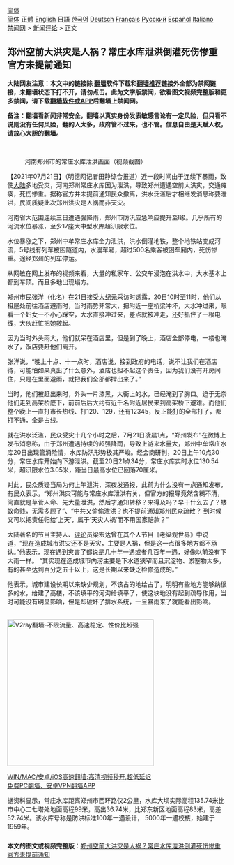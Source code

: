  <!-- 面包屑导航 --> <div class="breadcrumb"><!-- GTranslate: https://gtranslate.io/ -->  <div class="switcher notranslate">  <div class="selected">  <a href="#" onclick="return false;"> 简体</a>  </div>  <div class="option">  <a href="https://www.bannedbook.org" onclick="doGTranslate('zh-CN|zh-CN');jQuery('div.switcher div.selected a').html(jQuery(this).html());return false;" title="简体中文" class="nturl selected"> 简体</a>  <a href="https://www.bannedbook.org/zh-tw/" onclick="doGTranslate('zh-CN|zh-TW');jQuery('div.switcher div.selected a').html(jQuery(this).html());return false;" title="繁體中文" class="nturl"> 正體</a>  <a href="https://www.bannedbook.org/en/" onclick="doGTranslate('zh-CN|en');jQuery('div.switcher div.selected a').html(jQuery(this).html());return false;" title="English" class="nturl"> English</a>  <a href="https://www.bannedbook.org/ja/" onclick="doGTranslate('zh-CN|ja');jQuery('div.switcher div.selected a').html(jQuery(this).html());return false;" title="日本語" class="nturl"> 日語</a>  <a href="https://www.bannedbook.org/ko/" onclick="doGTranslate('zh-CN|ko');jQuery('div.switcher div.selected a').html(jQuery(this).html());return false;" title="한국어" class="nturl"> 한국어</a>  <a href="https://www.bannedbook.org/de/" onclick="doGTranslate('zh-CN|de');jQuery('div.switcher div.selected a').html(jQuery(this).html());return false;" title="Deutsch" class="nturl"> Deutsch</a>  <a href="https://www.bannedbook.org/fr/" onclick="doGTranslate('zh-CN|fr');jQuery('div.switcher div.selected a').html(jQuery(this).html());return false;" title="Français" class="nturl"> Français</a>  <a href="https://www.bannedbook.org/ru/" onclick="doGTranslate('zh-CN|ru');jQuery('div.switcher div.selected a').html(jQuery(this).html());return false;" title="Русский" class="nturl"> Русский</a>  <a href="https://www.bannedbook.org/es/" onclick="doGTranslate('zh-CN|es');jQuery('div.switcher div.selected a').html(jQuery(this).html());return false;" title="Español" class="nturl"> Español</a>  <a href="https://www.bannedbook.org/it/" onclick="doGTranslate('zh-CN|it');jQuery('div.switcher div.selected a').html(jQuery(this).html());return false;" title="Italiano" class="nturl"> Italiano</a>  </div>  </div>      <div class='breadcrumb-sub'><!-- Breadcrumb NavXT 6.3.0 --> <a href="https://www.bannedbook.org/" class="home">禁闻网</a> &gt; <a href="https://www.bannedbook.org/bnews/comments/" class="category">新闻评论</a> &gt; 正文</div></div><h2>郑州空前大洪灾是人祸？常庄水库泄洪倒灌死伤惨重 官方未提前通知</h2> <p class="notice"><b>大陆网友注意：本文中的链接除 <a href="https://github.com/bannedbook/fanqiang" >翻墙</a>软件下载和<a href="https://github.com/killgcd/justmysocks/blob/master/README.md">翻墙推荐</a>链接外全部为禁网链接，未翻墙状态下打不开，请勿点击。此为文字版禁闻，欲看图文视频完整版和更多禁闻，请下载<a href="https://github.com/bannedbook/fanqiang">翻墙软件或APP</a>后翻墙上禁闻网。</p><p>备注：翻墙看新闻非常安全，翻墙以真实身份发表敏感言论有一定风险，但只看不说则没有任何风险，翻的人太多，政府管不过来，也不管。信息自由是天赋人权，请放心大胆的翻墙。</b></p>  <div class="entry"> <br /> <figure><a href="https://i1.wp.com/upload-images-bucket-v64rleca837do.s3.eu-west-1.amazonaws.com/wp-content/uploads/2021/07/21173820/Screen-Shot-2021-07-21-at-13.34.51.png?fit=1226%2C626&#038;ssl=1" data-caption="河南郑州市的常庄水库泄洪画面（视频截图）"></a><figcaption class="wp-caption-text">河南郑州市的常庄水库泄洪画面（视频截图）</figcaption></figure> <p>【2021年07月21日】（明德网记者田静综合报道）近一段时间由于连续下暴雨，致使<span class='wp_keywordlink_affiliate'><a href="https://www.bannedbook.org/" title="大陆" target="_blank">大陆</a></span>多地受灾，河南郑州常庄水库因为泄洪，导致郑州遭遇空前大洪灾，交通瘫痪，死伤惨重。据称官方并未提前通知民众撤离，洪水泛滥后才相继发消息称要泄洪，民间质疑此次郑州洪灾是人祸而非天灾。</p> <p>河南省大范围连续三日遭遇强降雨，郑州市防汛应急响应提升至I级。几乎所有的河流水位暴涨，至少17座大中型水库超汛限水位。</p> <p>水位暴涨之下，郑州中牟常庄水库全力泄洪，洪水倒灌地铁，整个地铁站变成河流，5号线有列车被困隧道内，水漫车厢，超过500名乘客被困车厢内，死伤惨重。途经郑州的列车停运。</p> <p>从网敏在网上发布的视频来看，大量的私家车、公交车浸泡在洪水中，大水基本上都到车顶。而且多地出现塌方。</p>  <p>郑州市民张洋（化名）在21日接受<span class='wp_keywordlink_affiliate'><a href="http://www.epochtimes.com/" title="大纪元" target="_blank">大纪元</a></span>采访时透露，20日10时至11时，他们从租屋处前往酒店避雨时，当时雨势非常大，把附近一座桥梁冲坏，大水冲过来，眼看一个妇女一不小心踩空，大水直接冲过来，差点就被冲走，还好抓住了一根电线，大伙赶忙把她救起。</p> <p>因为当时外头雨大，他们就呆在酒店里，但是到了晚上，酒店全部停电，一楼也淹水了，饭店要赶他们离开。</p> <p>张洋说，“晚上十点、十一点时，酒店说，接到政府的电话，说不让我们在酒店待，可能怕如果真出了什么意外，酒店也担不起这个责任，因为我们没有开房间住，只是在里面避雨，就把我们全部都撵出来了。”</p> <p>当时，他们被赶出来时，外头一片漆黑，大街上的水，已经淹到了胸口。迫于无奈他们走到高架桥底下，前前后后大约有近千名附近居民来到高架桥下避难。而他们整个晚上一直打市长热线、打120、129，还有12345，反正能打的全部打了，都打不通，全是占线。</p>  <p>就在洪水泛滥，民众受灾十几个小时之后，7月21日凌晨1点，“郑州发布”在微博上发布消息称，由于郑州遭遇持续的超强降雨，导致上游来水量大，郑州中牟常庄水库20日出现管涌险情，水库防汛形势极其严峻。经会商研判，20日上午10点30分，常庄水库开始向下游泄洪。截至20日21点34分，常庄水库实时水位130.54米，超汛限水位3.05米，距当日最高水位已回落70厘米。</p> <p>对此，民众质疑当局为何上午泄洪，深夜发通报，此前为什么没有一点通知发布，有民众表示，“郑州洪灾可能与常庄水库泄洪有关，但官方的报导竟然含糊不清，简直就是草菅人命、先大量泄洪，然后才通知转移？来得及吗？早干什么去了？蝼蚁命贱，无需多顾了”、“中共又偷偷泄洪？也不提前通知郑州民众疏散？ 到时候又可以把责任归给&#8217;上天&#8217;，属于&#8217;天灾人祸&#8217;而不用国家赔款？”</p> <p>大陆著名的节目主持人、<span class='wp_keywordlink_affiliate'><a href="https://www.bannedbook.org/bnews/comments/" title="新闻评论" target="_blank">评论</a></span>员梁宏达曾在其个人节目《老梁观世界》中说道，“现在造成城市洪灾还不是天灾，主要是人祸，但是这一点很多地方都不承认。”他表示，现在遇到灾害了都说是几十年一遇或者几百年一遇，好像以前没有下大雨一样。 “其实现在造成城市内涝主要是下水道狭窄而且沉淀物、淤塞物太多，有的甚至达到百分之五十以上，这是长期以来缺乏检修造成的。”</p> <p>他表示，城市建设长期以来缺少规划，不该占的地给占了，明明有些地方能够纳很多的水，给建了高楼，不该填平的河沟给填平了，使这块地没有起到疏导作用，当时可能没有明显影响，但是却破坏了排水系统，一旦暴雨来了就能看出影响。</p>  <p></p> <p><br/><a href="https://github.com/bannedbook/fanqiang/wiki/V2ray%E6%9C%BA%E5%9C%BA"><img src="https://raw.githubusercontent.com/bannedbook/fanqiang/master/v2ss/images/v2free.jpg" width="336" alt="V2ray翻墙-不限流量、高速稳定、性价比超强"></a><br/></p> <p class="texttj"> <a href="https://github.com/bannedbook/fanqiang/wiki/V2ray%E6%9C%BA%E5%9C%BA" target="_blank">WIN/MAC/安卓/iOS高速翻墙:高清视频秒开,超低延迟</a><br/> <a href="https://github.com/bannedbook/fanqiang/wiki/%E7%A6%81%E9%97%BB%E7%BD%91%E5%AE%89%E5%8D%93%E7%BF%BB%E5%A2%99%E6%96%B0%E9%97%BBAPP" target="_blank">免费PC翻墙、安卓VPN翻墙APP</a></p><p>据资料显示，常庄水库距离郑州市西环路仅2公里，水库大坝实际高程135.74米比市中心二七塔处地面高程99米，高出36.74米，比郑东新区地面高程83米，高差52.74米。该水库号称是防洪标准100年一遇设计， 5000年一遇校核，始建于1959年。</p> <a name='sharetosocial'></a>  <div style="margin-bottom:5px;padding-bottom:5px;clear:both"> <div id="archive-pix-1" class="banner-ads"> <!-- AuctionX Display platform tag START --> <div id="26318x728x90x621x_ADSLOT2" clicktrack="%%CLICK_URL_ESC%%"></div> <!-- AuctionX Display platform tag END --> </div> <div id="archive-pix-2" class="banner-ads"> <!-- AuctionX Display platform tag START --> <div id="26315x300x250x621x_ADSLOT2" clicktrack="%%CLICK_URL_ESC%%"></div> <!-- AuctionX Display platform tag END --> </div> </div>  <div id="archive-pix-1" class="banner-ads"> <!-- AuctionX Display platform tag START --> <div id="26318x728x90x621x_ADSLOT3" clicktrack="%%CLICK_URL_ESC%%"></div> <!-- AuctionX Display platform tag END --> </div> <div><b>本文的图文或视频完整版</b>：<a href='https://www.bannedbook.org/bnews/comments/20210722/1591654.html'>郑州空前大洪灾是人祸？常庄水库泄洪倒灌死伤惨重 官方未提前通知</a></div>  </div><!--END ENTRY--> 